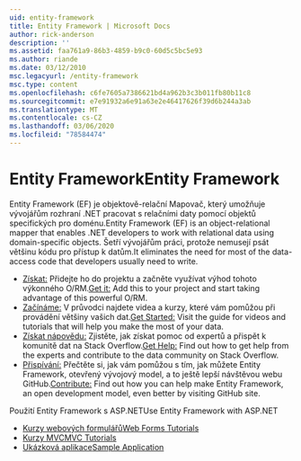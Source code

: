 ```yaml
---
uid: entity-framework
title: Entity Framework | Microsoft Docs
author: rick-anderson
description: ''
ms.assetid: faa761a9-86b3-4859-b9c0-60d5c5bc5e93
ms.author: riande
ms.date: 03/12/2010
msc.legacyurl: /entity-framework
msc.type: content
ms.openlocfilehash: c6fe7605a7386621bd4a962b3c3b011fb80b11c8
ms.sourcegitcommit: e7e91932a6e91a63e2e46417626f39d6b244a3ab
ms.translationtype: MT
ms.contentlocale: cs-CZ
ms.lasthandoff: 03/06/2020
ms.locfileid: "78584474"
---
```

# <a name="entity-framework"></a><span data-ttu-id="4ab7f-102">Entity Framework</span><span class="sxs-lookup"><span data-stu-id="4ab7f-102">Entity Framework</span></span>

<span data-ttu-id="4ab7f-103">Entity Framework (EF) je objektově-relační Mapovač, který umožňuje vývojářům rozhraní .NET pracovat s relačními daty pomocí objektů specifických pro doménu.</span><span class="sxs-lookup"><span data-stu-id="4ab7f-103">Entity Framework (EF) is an object-relational mapper that enables .NET developers to work with relational data using domain-specific objects.</span></span> <span data-ttu-id="4ab7f-104">Šetří vývojářům práci, protože nemusejí psát většinu kódu pro přístup k datům.</span><span class="sxs-lookup"><span data-stu-id="4ab7f-104">It eliminates the need for most of the data-access code that developers usually need to write.</span></span>

- <span data-ttu-id="4ab7f-105">[Získat:](https://msdn.com/data/ee712906) Přidejte ho do projektu a začněte využívat výhod tohoto výkonného O/RM.</span><span class="sxs-lookup"><span data-stu-id="4ab7f-105">[Get it:](https://msdn.com/data/ee712906) Add this to your project and start taking advantage of this powerful O/RM.</span></span>
- <span data-ttu-id="4ab7f-106">[Začínáme:](https://msdn.com/data/ee712907) V průvodci najdete videa a kurzy, které vám pomůžou při provádění většiny vašich dat.</span><span class="sxs-lookup"><span data-stu-id="4ab7f-106">[Get Started:](https://msdn.com/data/ee712907) Visit the guide for videos and tutorials that will help you make the most of your data.</span></span>
- <span data-ttu-id="4ab7f-107">[Získat nápovědu:](https://msdn.com/data/hh913619) Zjistěte, jak získat pomoc od expertů a přispět k komunitě dat na Stack Overflow.</span><span class="sxs-lookup"><span data-stu-id="4ab7f-107">[Get Help:](https://msdn.com/data/hh913619) Find out how to get help from the experts and contribute to the data community on Stack Overflow.</span></span>
- <span data-ttu-id="4ab7f-108">[Přispívání:](https://github.com/aspnet/EntityFramework6) Přečtěte si, jak vám pomůžou s tím, jak můžete Entity Framework, otevřený vývojový model, a to ještě lepší návštěvou webu GitHub.</span><span class="sxs-lookup"><span data-stu-id="4ab7f-108">[Contribute:](https://github.com/aspnet/EntityFramework6) Find out how you can help make Entity Framework, an open development model, even better by visiting GitHub site.</span></span>

<span data-ttu-id="4ab7f-109">Použití Entity Framework s ASP.NET</span><span class="sxs-lookup"><span data-stu-id="4ab7f-109">Use Entity Framework with ASP.NET</span></span>

- [<span data-ttu-id="4ab7f-110">Kurzy webových formulářů</span><span class="sxs-lookup"><span data-stu-id="4ab7f-110">Web Forms Tutorials</span></span>](web-forms/overview/older-versions-getting-started/getting-started-with-ef/the-entity-framework-and-aspnet-getting-started-part-1.md)
- [<span data-ttu-id="4ab7f-111">Kurzy MVC</span><span class="sxs-lookup"><span data-stu-id="4ab7f-111">MVC Tutorials</span></span>](mvc/overview/getting-started/getting-started-with-ef-using-mvc/creating-an-entity-framework-data-model-for-an-asp-net-mvc-application.md)
- [<span data-ttu-id="4ab7f-112">Ukázková aplikace</span><span class="sxs-lookup"><span data-stu-id="4ab7f-112">Sample Application</span></span>](https://webpifeed.blob.core.windows.net/webpifeed/Partners/ASP.NET%20MVC%20Application%20Using%20Entity%20Framework%20Code%20First.zip)
